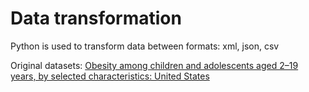 <h1> Data transformation </h1>

<p> Python is used to transform data between formats: xml, json, csv </p>

<p> Original datasets: <a href="https://catalog.data.gov/dataset/obesity-among-children-and-adolescents-aged-219-years-by-selected-characteristics-united-s-3ead4">Obesity among children and adolescents aged 2–19 years, by selected characteristics: United States</a> </p>


